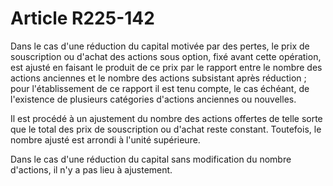 # Article R225-142

Dans le cas d'une réduction du capital motivée par des pertes, le prix de souscription ou d'achat des actions sous option, fixé avant cette opération, est ajusté en faisant le produit de ce prix par le rapport entre le nombre des actions anciennes et le nombre des actions subsistant après réduction ; pour l'établissement de ce rapport il est tenu compte, le cas échéant, de l'existence de plusieurs catégories d'actions anciennes ou nouvelles.

Il est procédé à un ajustement du nombre des actions offertes de telle sorte que le total des prix de souscription ou d'achat reste constant. Toutefois, le nombre ajusté est arrondi à l'unité supérieure.

Dans le cas d'une réduction du capital sans modification du nombre d'actions, il n'y a pas lieu à ajustement.
